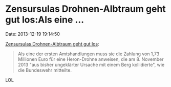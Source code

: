 Zensursulas Drohnen-Albtraum geht gut los:Als eine \...
=======================================================

Date: 2013-12-19 19:14:50

[Zensursulas Drohnen-Albtraum geht gut
los](http://www.heise.de/-2069909):

> Als eine der ersten Amtshandlungen muss sie die Zahlung von 1,73
> Millionen Euro für eine Heron-Drohne anweisen, die am 8. November 2013
> \"aus bisher ungeklärter Ursache mit einem Berg kollidierte\", wie die
> Bundeswehr mitteilte.

LOL

